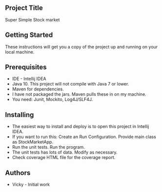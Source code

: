 ## Project Title

Super Simple Stock market

## Getting Started

These instructions will get you a copy of the project up and running on your local machine.

## Prerequisites

*  IDE - Intellij IDEA
*  Java 10. This project will not compile with Java 7 or lower.
*  Maven for dependencies.
*  I have not packaged the jars. Maven pulls these in on my machine.
*  You need: Junit, Mockito, Log4J/SLF4J.

## Installing
* The easiest way to install and deploy is to open this project in Intellij IDEA.
* If you want to run this: Create an Run Configuration. Provide main class as StockMarketApp.
* Run the unit tests. Run the program.
* The unit tests has lots of data. Modify as necessary.
* Check coverage HTML file for the coverage report.


## Authors

* Vicky - Initial work